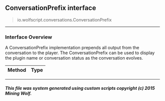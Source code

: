 ## ConversationPrefix __interface__

>io.wolfscript.conversations.ConversationPrefix

---

### Interface Overview

A ConversationPrefix implementation prepends all output from the conversation to the player. The ConversationPrefix can be used to display the plugin name or conversation status as the conversation evolves.

Method | Type   
--- | :--- 



---



##### This file was system generated using custom scripts copyright (c) 2015 Mining Wolf.
	


